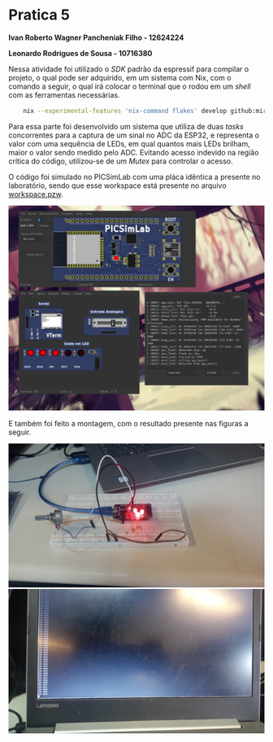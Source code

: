 # Pratica 5 
**Ivan Roberto Wagner Pancheniak Filho - 12624224**

**Leonardo Rodrigues de Sousa - 10716380**

Nessa atividade foi utilizado o _SDK_ padrão da espressif para compilar o projeto, o qual pode ser adquirido,
em um sistema com Nix, com o comando a seguir, o qual irá colocar o terminal que o rodou em um _shell_ com as
ferramentas necessárias.

```sh
    nix --experimental-features 'nix-command flakes' develop github:mirrexagon/nixpkgs-esp-dev#esp32-idf -c $SHELL   
```

Para essa parte foi desenvolvido um sistema que utiliza de duas _tasks_ concorrentes para a captura de um sinal
no ADC da ESP32, e representa o valor com uma sequência de LEDs, em qual quantos mais LEDs brilham, maior o valor
sendo medido pelo ADC. Evitando acesso indevido na região crítica do código, utilizou-se de um _Mutex_ para 
controlar o acesso.

O código foi simulado no PICSimLab com uma pláca idêntica a presente no laboratório, sendo que esse workspace está 
presente no arquivo [workspace.pzw](parte1/workspace.pzw).

![parte1](parte1.png)

E também foi feito a montagem, com o resultado presente nas figuras a seguir.

![parte1-foto1](parte1-foto1.png)
![parte1-foto2](parte1-foto2.png)

